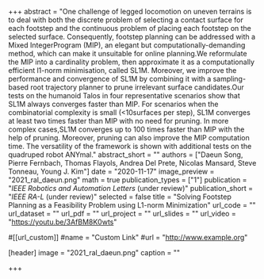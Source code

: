 +++
abstract = "One challenge of legged locomotion on uneven terrains is to deal with both the discrete problem of selecting a contact surface for each footstep and the continuous problem of placing each footstep on the selected surface. Consequently, footstep planning can be addressed with a Mixed IntegerProgram (MIP), an elegant but computationally-demanding method, which can make it unsuitable for online planning.We reformulate the MIP into a cardinality problem, then approximate it as a computationally efficient l1-norm minimisation, called SL1M. Moreover, we improve the performance and convergence of SL1M by combining it with a sampling-based root trajectory planner to prune irrelevant surface candidates.Our tests on the humanoid Talos in four representative scenarios show that SL1M always converges faster than MIP. For scenarios when the combinatorial complexity is small (<10surfaces per step), SL1M converges at least two times faster than MIP with no need for pruning. In more complex cases,SL1M converges up to 100 times faster than MIP with the help of pruning. Moreover, pruning can also improve the MIP computation time. The versatility of the framework is shown with additional tests on the quadruped robot ANYmal."
abstract_short = ""
authors = ["Daeun Song, Pierre Fernbach, Thomas Flayols, Andrea Del Prete, Nicolas Mansard, Steve Tonneau, Young J. Kim"]
date = "2020-11-17"
image_preview = "2021_ral_daeun.png"
math = true
publication_types = ["1"]
publication = "*IEEE Robotics and Automation Letters* (under review)"
publication_short = "*IEEE RA-L* (under review)"
selected = false
title = "Solving Footstep Planning as a Feasibility Problem using L1-norm Minimization"
url_code = ""
url_dataset = ""
url_pdf = ""
url_project = ""
url_slides = ""
url_video = "https://youtu.be/3AfBM8K0wts"

#[[url_custom]]
#name = "Custom Link"
#url = "http://www.example.org"

[header]
image = "2021_ral_daeun.png"
caption = ""

+++
